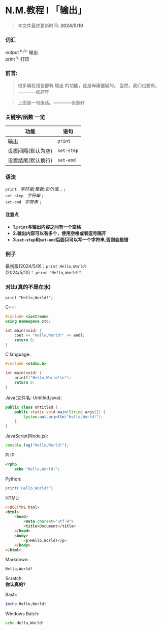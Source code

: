 # N.M.教程 I 「输出」

> 本文件最终更新时间: __2024/5/10__

### 词汇 

output <sup>n./v.</sup> 输出<br>
print  <sup>v.</sup> 打印

### 前言:

> 很多编程语言都有 输出 的功能，这是毋庸置疑的。
当然，我们也要有。————张迦轩

> 上面是一句废话。————张迦轩

### 关键字/函数 一览

功能| 语句
-| -
输出| `print`
设置间隔(默认为空)| `set-step`
设置结尾(默认换行)| `set-end`

### 语法

`print `&nbsp;*字符串;整数;布尔值...*&nbsp;`;`<br>
`set-step `&nbsp;*字符串*&nbsp;`;`<br>
`set-end `&nbsp;*字符串*&nbsp;`;`<br>

#### 注意点

- __1.`print`与输出内容之间有一个空格__
- __2.输出内容可以有多个，使用空格或者逗号隔开__
- __3.`set-step`和`set-end`后面只可以写一个字符串,否则会报错__


### 例子
最初版(2024/5/9)：*`print Hello,World!`*<br>
(2024/5/10)： *`print "Hello,World!"`*<br>

### 对比(真的不是在水)

```
print "Hello,World!";
```

C++: 
```C++
#include <iostream>
using namespace std;

int main(void) {
    cout << "Hello,World!" << endl;
    return 0;
}
```

C language:
```C
#include <stdio.h>

int main(void) {
    printf("Hello,World!\n");
    return 0;
}
```

Java(文件名: Untitled.java):
```java
public class Untitled {
    public static void main(String args[]) {
        System.out.println("Hello,World!");
    }
}
```

JavaScript(Node.js):
```javascript
console.log("Hello,World!");
```

PHP:
```php
<?php
    echo "Hello,World!";
```

Python:
```python
print('Hello,World!')
```

HTML:
```html
<!DOCTYPE html>
<html>
    <head>
        <meta charset="utf-8">
        <title>Document</title>
    </head>
    <body>
        <p>Hello,World!</p>
    </body>
</html>
```

Markdown:
```
Hello,World!
```

Scratch:<br>
__你认真的?__

Bash:
```bash
$echo Hello,World!
```

Windows Batch:
```bat
echo Hello,World!
```
